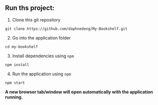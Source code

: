 ## Run ths project:
1. Clone this git repository
```
git clone https://github.com/daphnedeng/My-Bookshelf.git
```
2. Go into the application folder
```
cd my-bookshelf
```
3. Install dependencies using `npm`
```
npm install
```
4. Run the application using `npm`
```
npm start
```
**A new browser tab/window will open automatically with the application running.**